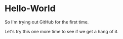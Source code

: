 # Hello-World

So I'm trying out GitHub for the first time.

Let's try this one more time to see if we get a hang of it.
